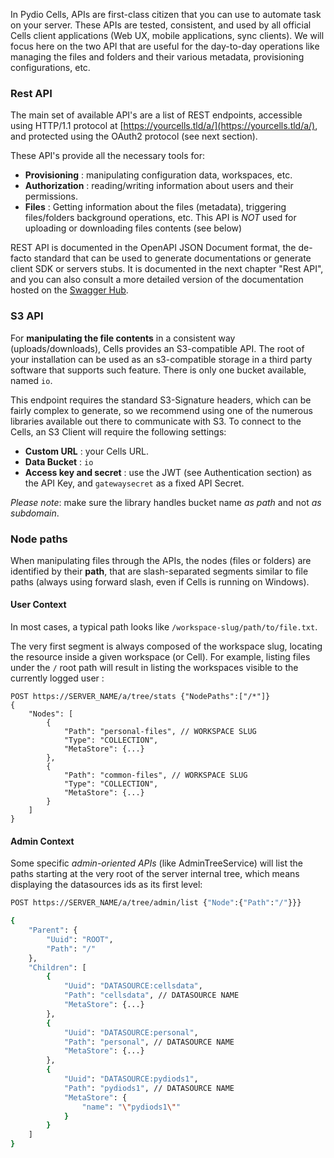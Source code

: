 In Pydio Cells, APIs are first-class citizen that you can use to automate task on your server. These APIs are tested, consistent, and used by all official Cells client applications (Web UX, mobile applications, sync clients). We will focus here on the two API that are useful for the day-to-day operations like managing the files and folders and their various metadata, provisioning configurations, etc.

### Rest API

The main set of available API's are a list of REST endpoints, accessible using HTTP/1.1 protocol at [https://yourcells.tld/a/](https://yourcells.tld/a/), and protected using the OAuth2 protocol (see next section).

These API's provide all the necessary tools for:

- **Provisioning** : manipulating configuration data, workspaces, etc.
- **Authorization** : reading/writing information about users and their permissions.
- **Files** : Getting information about the files (metadata), triggering files/folders background operations, etc. This API is _NOT_ used for uploading or downloading files contents (see below)

REST API is documented in the OpenAPI JSON Document format, the de-facto standard that can be used to generate documentations or generate client SDK or servers stubs. It is documented in the next chapter "Rest API", and you can also consult a more detailed version of the documentation hosted on the [Swagger Hub](https://app.swaggerhub.com/apis-docs/pydio/pydiocells/2.0).

### S3 API

For **manipulating the file contents** in a consistent way (uploads/downloads), Cells provides an S3-compatible API. The root of your installation can be used as an s3-compatible storage in a third party software that supports such feature. There is only one bucket available, named `io`.

This endpoint requires the standard S3-Signature headers, which can be fairly complex to generate, so we recommend using one of the numerous libraries available out there to communicate with S3. To connect to the Cells, an S3 Client will require the following settings:

- **Custom URL** : your Cells URL.
- **Data Bucket** : `io`
- **Access key and secret** : use the JWT (see Authentication section) as the API Key, and `gatewaysecret` as a fixed API Secret.

_Please note_: make sure the library handles bucket name _as path_ and not _as subdomain_.

### Node paths

When manipulating files through the APIs, the nodes (files or folders) are identified by their **path**, that are slash-separated segments similar to file paths (always using forward slash, even if Cells is running on Windows).

#### User Context

In most cases, a typical path looks like `/workspace-slug/path/to/file.txt`.

The very first segment is always composed of the workspace slug, locating the resource inside a given workspace (or Cell). For example, listing files under the `/` root path will result in listing the workspaces visible to the currently logged user :

```
POST https://SERVER_NAME/a/tree/stats {"NodePaths":["/*"]}
{
    "Nodes": [
        {
            "Path": "personal-files", // WORKSPACE SLUG
            "Type": "COLLECTION",
            "MetaStore": {...}
        },
        {
            "Path": "common-files", // WORKSPACE SLUG
            "Type": "COLLECTION",
            "MetaStore": {...}
        }
    ]
}
```

#### Admin Context

Some specific _admin-oriented APIs_ (like AdminTreeService) will list the paths starting at the very root of the server internal tree, which means displaying the datasources ids as its first level:

```sh
POST https://SERVER_NAME/a/tree/admin/list {"Node":{"Path":"/"}}}

{
    "Parent": {
        "Uuid": "ROOT",
        "Path": "/"
    },
    "Children": [
        {
            "Uuid": "DATASOURCE:cellsdata",
            "Path": "cellsdata", // DATASOURCE NAME
            "MetaStore": {...}
        },
        {
            "Uuid": "DATASOURCE:personal",
            "Path": "personal", // DATASOURCE NAME
            "MetaStore": {...}
        },
        {
            "Uuid": "DATASOURCE:pydiods1",
            "Path": "pydiods1", // DATASOURCE NAME
            "MetaStore": {
                "name": "\"pydiods1\""
            }
        }
    ]
}
```
